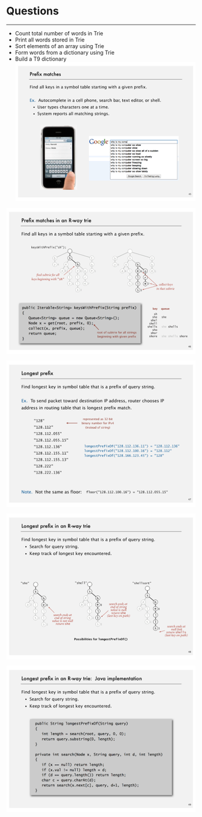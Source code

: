 # Questions

---

- Count total number of words in Trie
- Print all words stored in Trie
- Sort elements of an array using Trie
- Form words from a dictionary using Trie
- Build a T9 dictionary
![image](media/Questions-image1.png)

![image](media/Questions-image2.png)

![image](media/Questions-image3.png)

![image](media/Questions-image4.png)

![image](media/Questions-image5.png)
